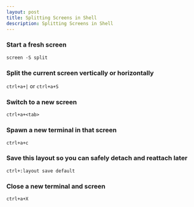 ```yaml
---
layout: post
title: Splitting Screens in Shell
description: Splitting Screens in Shell
---
```


### Start a fresh screen
`screen -S split`

### Split the current screen vertically or horizontally
`ctrl+a+|` or `ctrl+a+S`

### Switch to a new screen
`ctrl+a+<tab>`

### Spawn a new terminal in that screen
`ctrl+a+c`

### Save this layout so you can safely detach and reattach later
`ctrl+:layout save default`

### Close a new terminal and screen
`ctrl+a+X`

